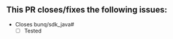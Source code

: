 [//]: # (Thanks for opening this pull request! Before you proceed please make sure that you've an issue that explains what this pull request will do.
         Make sure that all your commits link this issue e.g "My commit \(bunq/sdk_java#<issue nr>\)".
         If this pr is changing files that are located in "com.bunq.sdk.model.generated" then this PR will be closed as these files must/can only be changed on bunq's side.)
         
## This PR closes/fixes the following issues:
[//]: # (If for some reason your PR does not require a pull request you can just mark this box as checked.)
 - Closes bunq/sdk_java#
    - [ ] Tested
